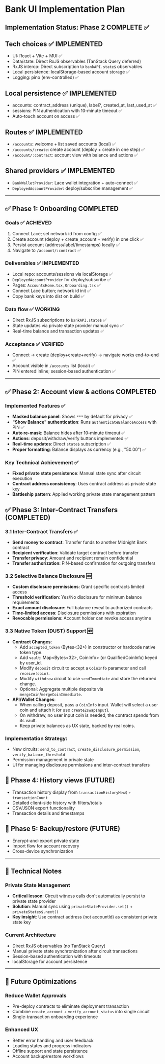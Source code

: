# Bank UI Implementation Plan

## Implementation Status: **Phase 2 COMPLETE** ✅

## Tech choices ✅ IMPLEMENTED
- UI: React + Vite + MUI ✅
- Data/state: Direct RxJS observables (TanStack Query deferred)
- RxJS interop: Direct subscription to `bankAPI.state$` observables
- Local persistence: localStorage-based account storage ✅
- Logging: pino (env-controlled) ✅

## Local persistence ✅ IMPLEMENTED
- accounts: contract_address (unique), label?, created_at, last_used_at ✅
- sessions: PIN authentication with 10-minute timeout ✅
- Auto-touch account on access ✅

## Routes ✅ IMPLEMENTED
- `/accounts`: welcome + list saved accounts (local) ✅
- `/accounts/create`: create account (deploy + create in one step) ✅  
- `/account/:contract`: account view with balance and actions ✅

## Shared providers ✅ IMPLEMENTED
- `BankWalletProvider`: Lace wallet integration + auto-connect ✅
- `DeployedAccountProvider`: deploy/subscribe management ✅

---

## ✅ Phase 1: Onboarding COMPLETED

### Goals ✅ ACHIEVED
1) Connect Lace; set network id from config ✅
2) Create account (deploy + create_account + verify) in one click ✅
3) Persist account (address/label/timestamps) locally ✅
4) Navigate to `/account/:contract` ✅

### Deliverables ✅ IMPLEMENTED
- Local repo: accounts/sessions via localStorage ✅
- `DeployedAccountProvider` for deploy/subscribe ✅
- Pages: `AccountsHome.tsx`, `Onboarding.tsx` ✅
- Connect Lace button; network id init ✅
- Copy bank keys into dist on build ✅

### Data flow ✅ WORKING
- Direct RxJS subscriptions to `bankAPI.state$` ✅
- State updates via private state provider manual sync ✅
- Real-time balance and transaction updates ✅

### Acceptance ✅ VERIFIED
- Connect → create (deploy+create+verify) → navigate works end-to-end ✅
- Account visible in `/accounts` list (local) ✅
- PIN entered inline; session-based authentication ✅

---

## ✅ Phase 2: Account view & actions COMPLETED

### Implemented Features ✅
- **Masked balance panel**: Shows `***` by default for privacy ✅
- **"Show Balance" authentication**: Runs `authenticateBalanceAccess` with PIN ✅
- **Auto re-mask**: Balance hides after 10-minute timeout ✅
- **Actions**: deposit/withdraw/verify buttons implemented ✅
- **Real-time updates**: Direct `state$` subscription ✅
- **Proper formatting**: Balance displays as currency (e.g., "50.00") ✅

### Key Technical Achievement ✅
- **Fixed private state persistence**: Manual state sync after circuit execution
- **Contract address consistency**: Uses contract address as private state key
- **Battleship pattern**: Applied working private state management pattern

## ✅ Phase 3: Inter-Contract Transfers (COMPLETED)

### 3.1 Inter-Contract Transfers ✅
- **Send money to contract**: Transfer funds to another Midnight Bank contract
- **Recipient verification**: Validate target contract before transfer
- **Transfer privacy**: Amount and recipient remain confidential
- **Transfer authorization**: PIN-based confirmation for outgoing transfers

### 3.2 Selective Balance Disclosure 🆕  
- **Custom disclosure permissions**: Grant specific contracts limited access
- **Threshold verification**: Yes/No disclosure for minimum balance requirements
- **Exact amount disclosure**: Full balance reveal to authorized contracts
- **Time-limited access**: Disclosure permissions with expiration
- **Revocable permissions**: Account holder can revoke access anytime

### 3.3 Native Token (DUST) Support 🆕
- **Contract Changes**:
  - Add `accepted_token` (Bytes<32>) in constructor or hardcode native token type.
  - Add `vault`: Map<Bytes<32>, CoinInfo> (or QualifiedCoinInfo) keyed by user_id.
  - Modify `deposit` circuit to accept a `CoinInfo` parameter and call `receive(coin)`.
  - Modify `withdraw` circuit to use `sendImmediate` and store the returned change.
  - Optional: Aggregate multiple deposits via `mergeCoin`/`mergeCoinImmediate`.
- **API/Wallet Changes**:
  - When calling deposit, pass a `CoinInfo` input. Wallet will select a user coin and attach it (or use `createZswapInput`).
  - On withdraw, no user input coin is needed; the contract spends from its vault.
  - Keep private balances as UX state, backed by real coins.

### Implementation Strategy:
- New circuits: `send_to_contract`, `create_disclosure_permission`, `verify_balance_threshold`
- Permission management in private state
- UI for managing disclosure permissions and inter-contract transfers

## 🚧 Phase 4: History views (FUTURE)
- Transaction history display from `transactionHistoryHex$` + `transactionCount`
- Detailed client-side history with filters/totals
- CSV/JSON export functionality
- Transaction details and timestamps

## 🚧 Phase 5: Backup/restore (FUTURE) 
- Encrypt-and-export private state
- Import flow for account recovery
- Cross-device synchronization

---

## 🔧 Technical Notes

### Private State Management
- **Critical lesson**: Circuit witness calls don't automatically persist to private state provider
- **Solution**: Manual sync using `privateStateProvider.set()` + `privateStates$.next()`
- **Key insight**: Use contract address (not accountId) as consistent private state key

### Current Architecture  
- Direct RxJS observables (no TanStack Query)
- Manual private state synchronization after circuit transactions
- Session-based authentication with timeouts
- localStorage for account persistence

---

## 🚀 Future Optimizations

### Reduce Wallet Approvals
- Pre-deploy contracts to eliminate deployment transaction
- Combine `create_account` + `verify_account_status` into single circuit
- Single-transaction onboarding experience

### Enhanced UX
- Better error handling and user feedback
- Loading states and progress indicators  
- Offline support and state persistence
- Account backup/restore workflows